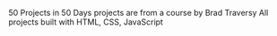 50 Projects in 50 Days
projects are from a course by Brad Traversy
All projects built with HTML, CSS, JavaScript
